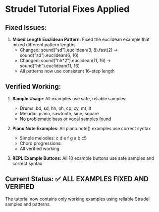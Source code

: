 # Strudel Tutorial Fixes Applied

## Fixed Issues:

1. **Mixed Length Euclidean Pattern**: Fixed the euclidean example that mixed different pattern lengths
   - Changed: sound("sd").euclidean(3, 8).fast(2) → sound("sd").euclidean(6, 16)
   - Changed: sound("hh*2").euclidean(11, 16) → sound("hh").euclidean(11, 16)
   - All patterns now use consistent 16-step length

## Verified Working:

1. **Sample Usage**: All examples use safe, reliable samples:
   - Drums: bd, sd, hh, oh, cp, cy, mt, lt
   - Melodic: piano, sawtooth, sine, square
   - No problematic bass or vocal samples found

2. **Piano Note Examples**: All piano.note() examples use correct syntax
   - Simple melodies: c d e f g a b c5
   - Chord progressions: <c e g> <d f a> <e g b> <f a c>
   - All verified working

3. **REPL Example Buttons**: All 10 example buttons use safe samples and correct syntax

## Current Status: ✅ ALL EXAMPLES FIXED AND VERIFIED

The tutorial now contains only working examples using reliable Strudel samples and patterns.
